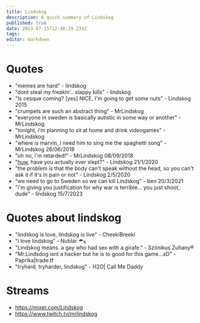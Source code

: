 ```yaml
---
title: Lindskog
description: A quick summary of Lindskog
published: true
date: 2023-07-15T12:48:29.234Z
tags: 
editor: markdown
---
```


# Quotes
* "memes are hard" - lindskog
* "dont steal my freakin'.. slappy kills" - lindskog
* "Is cesque coming? [yes] NICE, I'm going to get some nuts" - Lindskog 2015
* "crumpets are such an abstract thing" - MrLindskog
* "everyone in sweden is basically autistic in some way or another" - MrLindskog
* "tonight, i'm planning to sit at home and drink videogames" - MrLindskog
* "where is marvin, i need him to sing me the spaghetti song" - MrLindskog 26/06/2018
* "oh no, i'm retarded!" - MrLindskog 08/09/2018
* "[huw](Zonalhaz), have you actually *ever* slept?" - Lindskog 21/1/2020
* "the problem is that the body can't speak without the head, so you can't ask it if it's in pain or not" - Lindskog 2/5/2020
* "we need to go to Sweden so we can kill Lindskog" - ben 20/3/2021
* "i'm giving you justification for why war is terrible... you just shoot, dude" - lindskog 15/7/2023
# Quotes about lindskog
* "lindskog is love, lindskog is live" - CheekiBreeki
* "i love lindskog" - Nublar ☂ܟ
* "Lindskog means. a gay who had sex with a girafe." - Szónikus Zuhany®
* "Mr.Lindsdog isnt a hacker but he is to good for this game...xD" - Paprika|trade.tf
*  "tryhard, tryharder, lindskog" - H2O| Call Me Daddy

# Streams
* https://mixer.com/Lindskog
* https://www.twitch.tv/mrlindskog